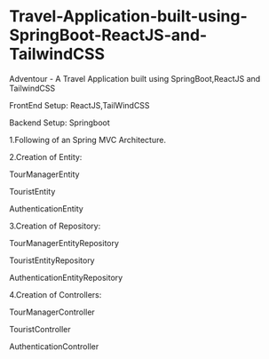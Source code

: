# Travel-Application-built-using-SpringBoot-ReactJS-and-TailwindCSS
Adventour - A Travel Application built using SpringBoot,ReactJS and TailwindCSS

FrontEnd Setup: ReactJS,TailWindCSS

Backend Setup: Springboot 

1.Following of an Spring MVC Architecture.

2.Creation of Entity:

TourManagerEntity

TouristEntity

AuthenticationEntity

3.Creation of Repository:

TourManagerEntityRepository

TouristEntityRepository

AuthenticationEntityRepository

4.Creation of Controllers:

TourManagerController

TouristController

AuthenticationController
